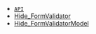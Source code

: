 * [`API`](form-validator/api.md)
* [Hide_FormValidator](form-validator/api-formValidator.md)
* [Hide_FormValidatorModel](form-validator/api-formValidatorModel.md)